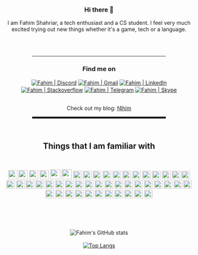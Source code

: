 <div align="center">

### Hi there 👋
<p width="40px">I am Fahim Shahriar, a tech enthusiast and a CS student. I feel very much excited trying out new things whether it's a game, tech or a language.</p>
  <br/><br/>
<hr width="70%" style="height:1px;">
  
<h3>Find me on</h3> 

[<img align="center" alt="Fahim | Discord"  src="https://img.shields.io/badge/Discord-7289DA?style=for-the-badge&logo=discord&logoColor=white"/>][discord]
[<img align="center" alt="Fahim | Gmail"  src="https://img.shields.io/badge/Gmail-D14836?style=for-the-badge&logo=gmail&logoColor=white"/>][gmail]
[<img align="center" alt="Fahim | LinkedIn"  src="https://img.shields.io/badge/LinkedIn-0077B5?style=for-the-badge&logo=linkedin&logoColor=white" />][linkedin]
[<img align="center" alt="Fahim | Stackoverflow"  src="https://img.shields.io/badge/Stack_Overflow-FE7A16?style=for-the-badge&logo=stack-overflow&logoColor=white" />][stackoverflow]
[<img align="center" alt="Fahim | Telegram" src="https://img.shields.io/badge/Telegram-2CA5E0?style=for-the-badge&logo=telegram&logoColor=white" />][telegram]
[<img align="center" alt="Fahim | Skype"  src="https://img.shields.io/badge/Skype-blue?style=for-the-badge&logo=skype&logoColor=white" />][skype]

</br>Check out my blog:  <a href="https://f4him.github.io"><u>f4him</u></a></br>
<hr width="70%" style="height:5px;">
<br/>
<h2>Things that I am familiar with</h2>
<br/>
</p>
<img src="https://img.shields.io/badge/Shell_Script-121011?style=for-the-badge&logo=gnu-bash&logoColor=white" height="24px"/>
<img src="https://img.shields.io/badge/Python-3776AB?style=for-the-badge&logo=python&logoColor=white" height="24px"/>
<img src="https://img.shields.io/badge/HTML-239120?style=for-the-badge&logo=html5&logoColor=white" height="24px"/>
<img src="https://img.shields.io/badge/HTML5-E34F26?style=for-the-badge&logo=html5&logoColor=white" height="24px"/>
<img src="https://img.shields.io/badge/CSS-239120?&style=for-the-badge&logo=css3&logoColor=white" height="26px"/>
<img src="https://img.shields.io/badge/CSS3-1572B6?style=for-the-badge&logo=css3&logoColor=white" height="26px"/>
<img src="https://img.shields.io/badge/Java-ED8B00?style=for-the-badge&logo=java&logoColor=white" height="22px"/>
<img src="https://img.shields.io/badge/PHP-777BB4?style=for-the-badge&logo=php&logoColor=white" height="22px"/>
<img src="https://img.shields.io/badge/json-5E5C5C?style=for-the-badge&logo=json&logoColor=white" height="22px"/>
<img src="https://img.shields.io/badge/MySQL-00000F?style=for-the-badge&logo=mysql&logoColor=white" height="22px"/>
<img src="https://img.shields.io/badge/Jupyter-F37626.svg?&style=for-the-badge&logo=Jupyter&logoColor=white" height="22px"/>
<img src="https://img.shields.io/badge/Markdown-000000?style=for-the-badge&logo=markdown&logoColor=white" height="22px"/>
<img src="https://img.shields.io/badge/Bootstrap-563D7C?style=for-the-badge&logo=bootstrap&logoColor=white" height="22px"/>
<img src="https://img.shields.io/badge/Django-092E20?style=for-the-badge&logo=django&logoColor=green" height="22px"/>
<img src="https://img.shields.io/badge/Laravel-FF2D20?style=for-the-badge&logo=laravel&logoColor=white" height="22px"/>
<img src="https://img.shields.io/badge/conda-342B029.svg?&style=for-the-badge&logo=anaconda&logoColor=white" height="22px"/>
<img src="https://img.shields.io/badge/Git-F05032?style=for-the-badge&logo=git&logoColor=white" height="22px"/>
<img src="https://img.shields.io/badge/Postman-FF6C37?style=for-the-badge&logo=Postman&logoColor=white" height="22px"/>
<img src="https://img.shields.io/badge/Xampp-F37623?style=for-the-badge&logo=xampp&logoColor=white" height="22px"/>
<img src="https://img.shields.io/badge/Qt-41CD52?style=for-the-badge&logo=qt&logoColor=white" height="22px"/>
<img src="https://img.shields.io/badge/gradle-02303A?style=for-the-badge&logo=gradle&logoColor=white" height="22px"/>
<img src="https://img.shields.io/badge/Firefox_Browser-FF7139?style=for-the-badge&logo=Firefox-Browser&logoColor=white" height="22px"/>
<img src="https://img.shields.io/badge/Google_chrome-4285F4?style=for-the-badge&logo=Google-chrome&logoColor=white" height="22px"/>
<img src="https://img.shields.io/badge/Android-3DDC84?style=for-the-badge&logo=android&logoColor=white" height="22px"/>
<img src="https://img.shields.io/badge/Linux-FCC624?style=for-the-badge&logo=linux&logoColor=black" height="22px"/>
<img src="https://img.shields.io/badge/Kali_Linux-557C94?style=for-the-badge&logo=kali-linux&logoColor=white" height="22px"/>
<img src="https://img.shields.io/badge/Ubuntu-E95420?style=for-the-badge&logo=ubuntu&logoColor=white" height="22px"/>
<img src="https://img.shields.io/badge/manjaro-35BF5C?style=for-the-badge&logo=manjaro&logoColor=white" height="22px"/>
<img src="https://img.shields.io/badge/Visual_Studio_Code-0078D4?style=for-the-badge&logo=visual%20studio%20code&logoColor=white" height="22px"/>
<img src="https://img.shields.io/badge/sublime_text-%23575757.svg?&style=for-the-badge&logo=sublime-text&logoColor=important" height="22px"/>
<img src="https://img.shields.io/badge/pycharm-143?style=for-the-badge&logo=pycharm&logoColor=black&color=black&labelColor=green" height="22px"/>
<img src="https://img.shields.io/badge/phpstorm-143?style=for-the-badge&logo=phpstorm&logoColor=black&color=black&labelColor=darkorchid" height="22px"/>
<img src="https://img.shields.io/badge/VIM-%2311AB00.svg?&style=for-the-badge&logo=vim&logoColor=white" height="22px"/>
<img src="https://img.shields.io/badge/IntelliJIDEA-000000.svg?style=for-the-badge&logo=intellij-idea&logoColor=white" height="22px"/>
<img src="https://img.shields.io/badge/Spyder-838485?style=for-the-badge&logo=spyder%20ide&logoColor=maroon" height="22px"/>
<img src="https://img.shields.io/badge/Android_Studio-3DDC84?style=for-the-badge&logo=android-studio&logoColor=white" height="22px"/>
<img src="https://img.shields.io/badge/Microsoft_PowerPoint-B7472A?style=for-the-badge&logo=microsoft-powerpoint&logoColor=white" height="22px"/>
<img src="https://img.shields.io/badge/Microsoft_Office-D83B01?style=for-the-badge&logo=microsoft-office&logoColor=white" height="22px"/>
<img src="https://img.shields.io/badge/Microsoft_Word-2B579A?style=for-the-badge&logo=microsoft-word&logoColor=white" height="22px"/>
<img src="https://img.shields.io/badge/LibreOffice-18A303?style=for-the-badge&logo=LibreOffice&logoColor=white" height="22px"/>
<img src="https://img.shields.io/badge/Adobe%20Illustrator-FF9A00?style=for-the-badge&logo=adobe%20illustrator&logoColor=white" height="22px"/>
<img src="https://img.shields.io/badge/Adobe-Photoshop-31A8FF?style=for-the-badge&logo=Adobe-Photoshop&labelColor=0a446b&logoWidth=15" height="22px"/>
<img src="https://img.shields.io/badge/Adobe%20Lightroom-31A8FF?style=for-the-badge&logo=Adobe%20Lightroom&logoColor=white" height="22px"/>
<img src="https://img.shields.io/badge/Inkscape-000000?style=for-the-badge&logo=Inkscape&logoColor=white" height="22px"/>
<img src="https://img.shields.io/badge/gimp-5C5543?style=for-the-badge&logo=gimp&logoColor=white" height="22px"/>
<img src="https://img.shields.io/badge/Krita-203759?style=for-the-badge&logo=krita&logoColor=EEF37B" height="22px"/>
<img src="https://img.shields.io/badge/Steam-000000?style=for-the-badge&logo=steam&logoColor=white" height="22px"/>
<img src="https://img.shields.io/badge/Counter_Strike-000000?style=for-the-badge&logo=counter-strike&logoColor=white" height="22px"/>

</p>
<br/><br/><br/>


![Fahim's GitHub stats](https://github-readme-stats.vercel.app/api?username=f4him&show_icons=true&theme=radical&count_private=true&hide=commits)
<br/><br/>
[![Top Langs](https://github-readme-stats.vercel.app/api/top-langs/?username=f4him&langs_count=3)](https://github.com/anuraghazra/github-readme-stats)

</div>


[discord]: https://discord.com/users/543139182646919170
[gmail]: mailto:shahriarfahim23@gmail.com
[linkedin]: https://www.linkedin.com/in/f4him
[stackoverflow]: https://stackoverflow.com/users/11892124/f4him
[telegram]: https://telegram.me/shahriarfahim23
[skype]: https://join.skype.com/invite/wrA3Fqb0JtMz

